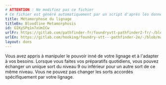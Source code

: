 ```yaml
---
# ATTENTION : Ne modifiez pas ce fichier
# Ce fichier est généré automatiquement par un script d'après les données du module Foundry VTT officiel et de sa traduction
title: Métamorphose du lignage
titleEn: Bloodline Metamorphosis
id: GIKySPq1n7xUmICw
urlFr: https://gitlab.com/pathfinder-fr/foundryvtt-pathfinder2-fr/-/blob/master/data/feats/GIKySPq1n7xUmICw.htm
urlEn: https://gitlab.com/hooking/foundry-vtt---pathfinder-2e/-/blob/master/packs/data/feats.db/bloodline-metamorphosis.json
layout: dons
---
```

Vous avez appris à manipuler le pouvoir inné de votre lignage et à l'adapter à vos besoins. Lorsque vous faites vos préparatifs quotidiens, vous pouvez échanger un unique sort du niveau 9 ou inférieur pour un autre sort de ce même niveau. Vous ne pouvez pas changer les sorts accordés spécifiquement par votre lignage.
